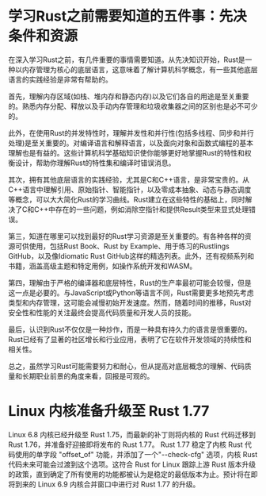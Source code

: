 # 学习Rust之前需要知道的五件事：先决条件和资源

在深入学习Rust之前，有几件重要的事情需要知道。从先决知识开始，Rust是一种以内存管理为核心的底层语言，这意味着了解计算机科学概念，有一些其他底层语言的实践经验是非常有帮助的。

首先，理解内存区域(如栈、堆内存和静态内存)以及它们各自的用途是至关重要的。熟悉内存分配、释放以及手动内存管理和垃圾收集器之间的区别也是必不可少的。

此外，在使用Rust的并发特性时，理解并发性和并行性(包括多线程、同步和并行处理)是至关重要的。对编译语言和解释语言，以及面向对象和函数式编程的基本理解也是有益的。这些计算机科学基础知识使你能够更好地掌握Rust的特性和权衡设计，帮助你理解Rust的特性集和编译时错误消息。

其次，拥有其他底层语言的实践经验，尤其是C和C++语言，是非常宝贵的。从C++语言中理解引用、原始指针、智能指针，以及零成本抽象、动态与静态调度等概念，可以大大简化Rust的学习曲线。Rust建立在这些特性的基础上，同时解决了C和C++中存在的一些问题，例如消除空指针和提供Result类型来显式处理错误。

第三，知道在哪里可以找到最好的Rust学习资源是至关重要的。有各种各样的资源可供使用，包括Rust Book、Rust by Example、用于练习的Rustlings GitHub，以及像Idiomatic Rust GitHub这样的精选列表。此外，还有视频系列和书籍，涵盖高级主题和特定用例，如操作系统开发和WASM。

第四，理解由于严格的编译器和底层特性，Rust的生产率最初可能会较慢，但是这一点是必要的。与JavaScript或Python等语言不同，Rust需要更多地预先考虑类型和内存管理，这可能会减慢初始开发速度。然而，随着时间的推移，Rust对安全性和性能的关注最终会提高代码质量和开发人员的技能。

最后，认识到Rust不仅仅是一种炒作，而是一种具有持久力的语言是很重要的。Rust已经有了显著的社区增长和行业应用，表明了它在软件开发领域的持续性和相关性。

总之，虽然学习Rust可能需要努力和耐心，但从提高对底层概念的理解、代码质量和长期职业前景的角度来看，回报是可观的。

# Linux 内核准备升级至 Rust 1.77

Linux 6.8 内核已经升级至 Rust 1.75，而最新的补丁则将内核的 Rust 代码迁移到 Rust 1.76，并准备好迎接即将发布的 Rust 1.77。 Rust 1.77 稳定了内核 Rust 代码使用的单字段 "offset_of" 功能，并添加了一个"--check-cfg" 选项，内核 Rust 代码未来可能会过渡到这个选项。这符合 Rust for Linux 跟踪上游 Rust 版本升级的政策，直到确定了所有使用的功能都被认为是稳定的最低版本为止。预计将在即将到来的 Linux 6.9 内核合并窗口中进行对 Rust 1.77 的升级。



